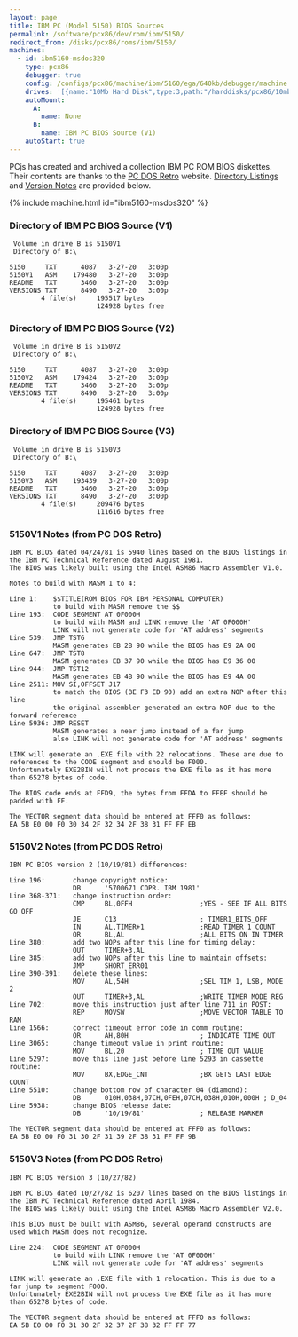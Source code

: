 ```yaml
---
layout: page
title: IBM PC (Model 5150) BIOS Sources
permalink: /software/pcx86/dev/rom/ibm/5150/
redirect_from: /disks/pcx86/roms/ibm/5150/
machines:
  - id: ibm5160-msdos320
    type: pcx86
    debugger: true
    config: /configs/pcx86/machine/ibm/5160/ega/640kb/debugger/machine.xml
    drives: '[{name:"10Mb Hard Disk",type:3,path:"/harddisks/pcx86/10mb/MSDOS320-C400.json"}]'
    autoMount:
      A:
        name: None
      B:
        name: IBM PC BIOS Source (V1)
    autoStart: true
---
```


PCjs has created and archived a collection IBM PC ROM BIOS diskettes.  Their contents are thanks to the [PC DOS Retro](https://pcdosretro.github.io) website.  [Directory Listings](#directory-of-ibm-pc-bios-source-v1) and [Version Notes](#5150v1-notes-from-pc-dos-retro) are provided below.

{% include machine.html id="ibm5160-msdos320" %}

### Directory of IBM PC BIOS Source (V1)

     Volume in drive B is 5150V1
     Directory of B:\

    5150     TXT      4087   3-27-20   3:00p
    5150V1   ASM    179480   3-27-20   3:00p
    README   TXT      3460   3-27-20   3:00p
    VERSIONS TXT      8490   3-27-20   3:00p
            4 file(s)     195517 bytes
                          124928 bytes free

### Directory of IBM PC BIOS Source (V2)

     Volume in drive B is 5150V2
     Directory of B:\

    5150     TXT      4087   3-27-20   3:00p
    5150V2   ASM    179424   3-27-20   3:00p
    README   TXT      3460   3-27-20   3:00p
    VERSIONS TXT      8490   3-27-20   3:00p
            4 file(s)     195461 bytes
                          124928 bytes free

### Directory of IBM PC BIOS Source (V3)

     Volume in drive B is 5150V3
     Directory of B:\

    5150     TXT      4087   3-27-20   3:00p
    5150V3   ASM    193439   3-27-20   3:00p
    README   TXT      3460   3-27-20   3:00p
    VERSIONS TXT      8490   3-27-20   3:00p
            4 file(s)     209476 bytes
                          111616 bytes free

### 5150V1 Notes (from PC DOS Retro)

    IBM PC BIOS dated 04/24/81 is 5940 lines based on the BIOS listings in the IBM PC Technical Reference dated August 1981.
    The BIOS was likely built using the Intel ASM86 Macro Assembler V1.0.
    
    Notes to build with MASM 1 to 4:
    
    Line 1:    $$TITLE(ROM BIOS FOR IBM PERSONAL COMPUTER)
               to build with MASM remove the $$
    Line 193:  CODE SEGMENT AT 0F000H
               to build with MASM and LINK remove the 'AT 0F000H'
               LINK will not generate code for 'AT address' segments
    Line 539:  JMP TST6
               MASM generates EB 2B 90 while the BIOS has E9 2A 00
    Line 647:  JMP TST8
               MASM generates EB 37 90 while the BIOS has E9 36 00
    Line 944:  JMP TST12
               MASM generates EB 4B 90 while the BIOS has E9 4A 00
    Line 2511: MOV SI,OFFSET J17
               to match the BIOS (BE F3 ED 90) add an extra NOP after this line
               the original assembler generated an extra NOP due to the forward reference
    Line 5936: JMP RESET
               MASM generates a near jump instead of a far jump
               also LINK will not generate code for 'AT address' segments
    
    LINK will generate an .EXE file with 22 relocations. These are due to references to the CODE segment and should be F000.
    Unfortunately EXE2BIN will not process the EXE file as it has more than 65278 bytes of code.
    
    The BIOS code ends at FFD9, the bytes from FFDA to FFEF should be padded with FF.
    
    The VECTOR segment data should be entered at FFF0 as follows:
    EA 5B E0 00 F0 30 34 2F 32 34 2F 38 31 FF FF EB

### 5150V2 Notes (from PC DOS Retro)

    IBM PC BIOS version 2 (10/19/81) differences:
    
    Line 196:       change copyright notice:
                    DB      '5700671 COPR. IBM 1981'
    Line 368-371:   change instruction order:
                    CMP     BL,0FFH                 ;YES - SEE IF ALL BITS GO OFF
                    JE      C13                     ; TIMER1_BITS_OFF
                    IN      AL,TIMER+1              ;READ TIMER 1 COUNT
                    OR      BL,AL                   ;ALL BITS ON IN TIMER
    Line 380:       add two NOPs after this line for timing delay:
                    OUT     TIMER+3,AL
    Line 385:       add two NOPs after this line to maintain offsets:
                    JMP     SHORT ERR01
    Line 390-391:   delete these lines:
                    MOV     AL,54H                  ;SEL TIM 1, LSB, MODE 2
                    OUT     TIMER+3,AL              ;WRITE TIMER MODE REG
    Line 702:       move this instruction just after line 711 in POST:
                    REP     MOVSW                   ;MOVE VECTOR TABLE TO RAM
    Line 1566:      correct timeout error code in comm routine:
                    OR      AH,80H                  ; INDICATE TIME OUT
    Line 3065:      change timeout value in print routine:
                    MOV     BL,20                   ; TIME OUT VALUE
    Line 5297:      move this line just before line 5293 in cassette routine:
                    MOV     BX,EDGE_CNT             ;BX GETS LAST EDGE COUNT
    Line 5510:      change bottom row of character 04 (diamond):
                    DB      010H,038H,07CH,0FEH,07CH,038H,010H,000H ; D_04
    Line 5938:      change BIOS release date:
                    DB      '10/19/81'              ; RELEASE MARKER
    
    The VECTOR segment data should be entered at FFF0 as follows:
    EA 5B E0 00 F0 31 30 2F 31 39 2F 38 31 FF FF 9B

### 5150V3 Notes (from PC DOS Retro)

    IBM PC BIOS version 3 (10/27/82)
    
    IBM PC BIOS dated 10/27/82 is 6207 lines based on the BIOS listings in the IBM PC Technical Reference dated April 1984.
    The BIOS was likely built using the Intel ASM86 Macro Assembler V2.0.
    
    This BIOS must be built with ASM86, several operand constructs are used which MASM does not recognize.
    
    Line 224:  CODE SEGMENT AT 0F000H
               to build with LINK remove the 'AT 0F000H'
               LINK will not generate code for 'AT address' segments
    
    LINK will generate an .EXE file with 1 relocation. This is due to a far jump to segment F000.
    Unfortunately EXE2BIN will not process the EXE file as it has more than 65278 bytes of code.
    
    The VECTOR segment data should be entered at FFF0 as follows:
    EA 5B E0 00 F0 31 30 2F 32 37 2F 38 32 FF FF 77
